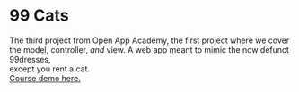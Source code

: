 # 99 Cats
The third project from Open App Academy, the first project where we cover  
the model, controller, *and* view. A web app meant to mimic the now defunct 99dresses,  
except you rent a cat.  
[Course demo here.](https://ninetyninecats.herokuapp.com/)